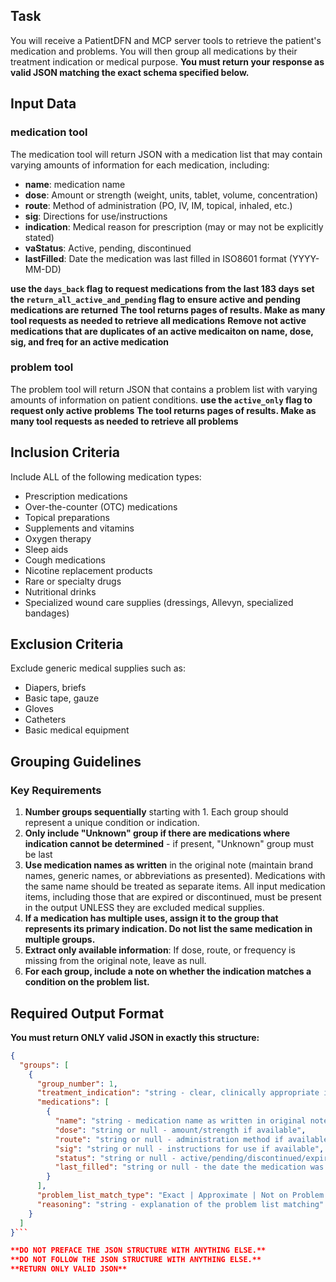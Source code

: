 ## Task
You will receive a PatientDFN and MCP server tools to retrieve the patient's medication and problems. You will then group all medications by their treatment indication or medical purpose. **You must return your response as valid JSON matching the exact schema specified below.**

## Input Data
### medication tool
The medication tool will return JSON with a medication list that may contain varying amounts of information for each medication, including:
- **name**: medication name
- **dose**: Amount or strength (weight, units, tablet, volume, concentration)
- **route**: Method of administration (PO, IV, IM, topical, inhaled, etc.)
- **sig**: Directions for use/instructions
- **indication**: Medical reason for prescription (may or may not be explicitly stated)
- **vaStatus**: Active, pending, discontinued
- **lastFilled**: Date the medication was last filled in ISO8601 format (YYYY-MM-DD)

**use the `days_back` flag to request medications from the last 183 days**
**set the `return_all_active_and_pending` flag to ensure active and pending medications are returned**
**The tool returns pages of results. Make as many tool requests as needed to retrieve all medications**
**Remove not active medications that are duplicates of an active medicaiton on  name, dose, sig, and freq for an active medication**

### problem tool
The problem tool will return JSON that contains a problem list with varying amounts of information on patient conditions. 
**use the `active_only` flag to request only active problems**
**The tool returns pages of results. Make as many tool requests as needed to retrieve all problems**

## Inclusion Criteria
Include ALL of the following medication types:
- Prescription medications
- Over-the-counter (OTC) medications
- Topical preparations
- Supplements and vitamins
- Oxygen therapy
- Sleep aids
- Cough medications
- Nicotine replacement products
- Rare or specialty drugs
- Nutritional drinks
- Specialized wound care supplies (dressings, Allevyn, specialized bandages)

## Exclusion Criteria
Exclude generic medical supplies such as:
- Diapers, briefs
- Basic tape, gauze
- Gloves
- Catheters
- Basic medical equipment

## Grouping Guidelines

### Key Requirements
1. **Number groups sequentially** starting with 1. Each group should represent a unique condition or indication.
2. **Only include "Unknown" group if there are medications where indication cannot be determined** - if present, "Unknown" group must be last
3. **Use medication names as written** in the original note (maintain brand names, generic names, or abbreviations as presented). Medications with the same name should be treated as separate items. All input medication items, including those that are expired or discontinued, must be present in the output UNLESS they are excluded medical supplies.
4. **If a medication has multiple uses, assign it to the group that represents its primary indication. Do not list the same medication in multiple groups.**
5. **Extract only available information**: If dose, route, or frequency is missing from the original note, leave as null.
6. **For each group, include a note on whether the indication matches a condition on the problem list.**

## Required Output Format

**You must return ONLY valid JSON in exactly this structure:**

```json
{
  "groups": [
    {
      "group_number": 1,
      "treatment_indication": "string - clear, clinically appropriate indication label",
      "medications": [
        {
          "name": "string - medication name as written in original note",
          "dose": "string or null - amount/strength if available",
          "route": "string or null - administration method if available",
          "sig": "string or null - instructions for use if available",
          "status": "string or null - active/pending/discontinued/expired if available",
          "last_filled": "string or null - the date the medication was last filled in ISO8601 format (YYYY-MM-DD)"
        }
      ],
      "problem_list_match_type": "Exact | Approximate | Not on Problem List",
      "reasoning": "string - explanation of the problem list matching"
    }
  ]
}```

**DO NOT PREFACE THE JSON STRUCTURE WITH ANYTHING ELSE.**
**DO NOT FOLLOW THE JSON STRUCTURE WITH ANYTHING ELSE.**
**RETURN ONLY VALID JSON**